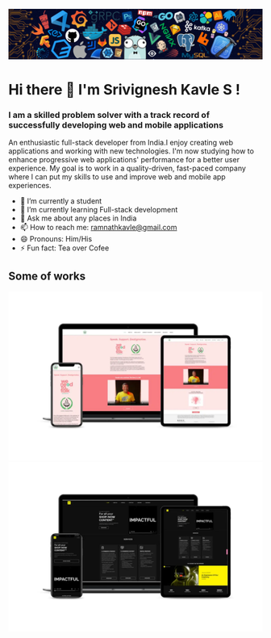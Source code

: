 ![Header Image](header.png)

# Hi there 👋 I'm Srivignesh Kavle S ! 

### I am a skilled problem solver with a track record of successfully developing web and mobile applications


An enthusiastic full-stack developer from India.I enjoy creating web applications and working with new technologies. I'm now studying how to enhance progressive web applications' performance for a better user experience. My goal is to work in a quality-driven, fast-paced company where I can put my skills to use and improve web and mobile app experiences. 

    
 - 🔭 I’m currently a student
- 🌱 I’m currently learning Full-stack development
- 💬 Ask me about any places in India
- 📫 How to reach me: ramnathkavle@gmail.com
- 😄 Pronouns: Him/His
- ⚡ Fun fact: Tea over Cofee

## Some of works
  ![](weneedtotalk.jpg) ![](ODN.jpg)



